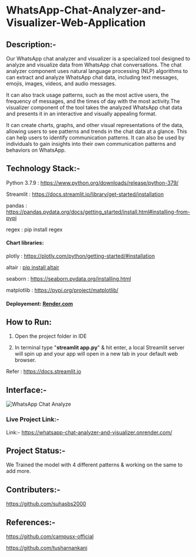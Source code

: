 # WhatsApp-Chat-Analyzer-and-Visualizer-Web-Application

## **Description**:-

Our WhatsApp chat analyzer and visualizer is a specialized tool designed to analyze and visualize data from WhatsApp chat conversations. The chat analyzer component      uses natural language processing (NLP) algorithms to can extract and analyze WhatsApp chat data, including text messages, emojis, images, videos, and audio messages. 

 It can also track usage patterns, such as the most active users, the frequency of messages, and the times of day with the most activity.The visualizer component of the   tool takes the analyzed WhatsApp chat data and presents it in an interactive and visually appealing format. 
 
 It can create charts, graphs, and other visual representations of the data, allowing users to see patterns and trends in the chat data at a glance. This can help users to identify communication patterns. It can also be used by individuals to gain insights into their own communication patterns and behaviors on WhatsApp.
 
 
## **Technology Stack**:-

Python 3.7.9 : https://www.python.org/downloads/release/python-379/ <br>

Streamlit : https://docs.streamlit.io/library/get-started/installation <br>

pandas : https://pandas.pydata.org/docs/getting_started/install.html#installing-from-pypi <br>

regex : pip install regex <br>

#### **Chart libraries:** <br>

plotly : https://plotly.com/python/getting-started/#installation <br>

altair : [pip install altair](https://pypi.org/project/altair/) <br>
 
seaborn : https://seaborn.pydata.org/installing.html <br>
 
matplotlib : https://pypi.org/project/matplotlib/ <br>

#### **Deployement:** [Render.com](https://render.com/)
 
 
## **How to Run**:

 1. Open the project folder in IDE <br>

 2. In terminal type "**streamlit app.py**" & hit enter, a local Streamlit server will spin up and your app will open in a new tab in your default web browser. <br>
 
 Refer : https://docs.streamlit.io<br>
 

## **Interface**:-


![WhatsApp Chat Analyze](https://user-images.githubusercontent.com/96716586/229268517-4f4b58b5-9d7a-4a8b-a5a0-ec0cd00217e5.jpg)




### **Live Project Link**:-

Link:- https://whatsapp-chat-analyzer-and-visualizer.onrender.com/





## **Project Status**:-

We Trained the model with 4 different patterns & working on the same to add more.



## **Contributers**:-

https://github.com/suhasbs2000



## **References**:-

https://github.com/campusx-official

https://github.com/tusharnankani
